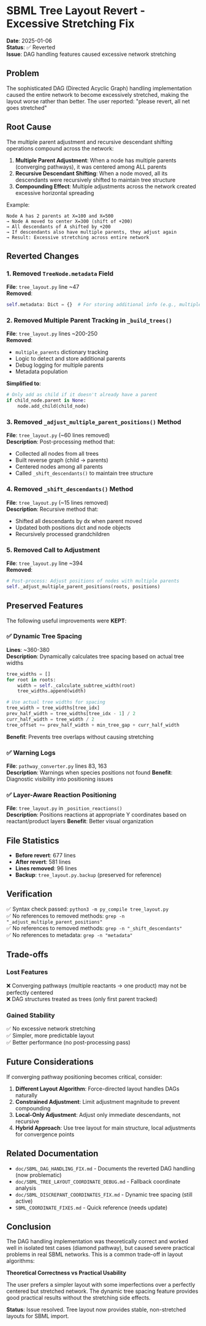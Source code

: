 # SBML Tree Layout Revert - Excessive Stretching Fix

**Date**: 2025-01-06  
**Status**: ✅ Reverted  
**Issue**: DAG handling features caused excessive network stretching

## Problem

The sophisticated DAG (Directed Acyclic Graph) handling implementation caused the entire network to become excessively stretched, making the layout worse rather than better. The user reported: "please revert, all net goes stretched"

## Root Cause

The multiple parent adjustment and recursive descendant shifting operations compound across the network:

1. **Multiple Parent Adjustment**: When a node has multiple parents (converging pathways), it was centered among ALL parents
2. **Recursive Descendant Shifting**: When a node moved, all its descendants were recursively shifted to maintain tree structure
3. **Compounding Effect**: Multiple adjustments across the network created excessive horizontal spreading

Example:
```
Node A has 2 parents at X=100 and X=500
→ Node A moved to center X=300 (shift of +200)
→ All descendants of A shifted by +200
→ If descendants also have multiple parents, they adjust again
→ Result: Excessive stretching across entire network
```

## Reverted Changes

### 1. Removed `TreeNode.metadata` Field
**File**: `tree_layout.py` line ~47  
**Removed**:
```python
self.metadata: Dict = {}  # For storing additional info (e.g., multiple parents)
```

### 2. Removed Multiple Parent Tracking in `_build_trees()`
**File**: `tree_layout.py` lines ~200-250  
**Removed**:
- `multiple_parents` dictionary tracking
- Logic to detect and store additional parents
- Debug logging for multiple parents
- Metadata population

**Simplified to**:
```python
# Only add as child if it doesn't already have a parent
if child_node.parent is None:
    node.add_child(child_node)
```

### 3. Removed `_adjust_multiple_parent_positions()` Method
**File**: `tree_layout.py` (~60 lines removed)  
**Description**: Post-processing method that:
- Collected all nodes from all trees
- Built reverse graph (child → parents)
- Centered nodes among all parents
- Called `_shift_descendants()` to maintain tree structure

### 4. Removed `_shift_descendants()` Method
**File**: `tree_layout.py` (~15 lines removed)  
**Description**: Recursive method that:
- Shifted all descendants by dx when parent moved
- Updated both positions dict and node objects
- Recursively processed grandchildren

### 5. Removed Call to Adjustment
**File**: `tree_layout.py` line ~394  
**Removed**:
```python
# Post-process: Adjust positions of nodes with multiple parents
self._adjust_multiple_parent_positions(roots, positions)
```

## Preserved Features

The following useful improvements were **KEPT**:

### ✅ Dynamic Tree Spacing
**Lines**: ~360-380  
**Description**: Dynamically calculates tree spacing based on actual tree widths
```python
tree_widths = []
for root in roots:
    width = self._calculate_subtree_width(root)
    tree_widths.append(width)

# Use actual tree widths for spacing
tree_width = tree_widths[tree_idx]
prev_half_width = tree_widths[tree_idx - 1] / 2
curr_half_width = tree_width / 2
tree_offset += prev_half_width + min_tree_gap + curr_half_width
```
**Benefit**: Prevents tree overlaps without causing stretching

### ✅ Warning Logs
**File**: `pathway_converter.py` lines 83, 163  
**Description**: Warnings when species positions not found
**Benefit**: Diagnostic visibility into positioning issues

### ✅ Layer-Aware Reaction Positioning
**File**: `tree_layout.py` in `_position_reactions()`  
**Description**: Positions reactions at appropriate Y coordinates based on reactant/product layers
**Benefit**: Better visual organization

## File Statistics

- **Before revert**: 677 lines
- **After revert**: 581 lines
- **Lines removed**: 96 lines
- **Backup**: `tree_layout.py.backup` (preserved for reference)

## Verification

✅ Syntax check passed: `python3 -m py_compile tree_layout.py`  
✅ No references to removed methods: `grep -n "_adjust_multiple_parent_positions"`  
✅ No references to removed methods: `grep -n "_shift_descendants"`  
✅ No references to metadata: `grep -n "metadata"`

## Trade-offs

### Lost Features
❌ Converging pathways (multiple reactants → one product) may not be perfectly centered  
❌ DAG structures treated as trees (only first parent tracked)

### Gained Stability
✅ No excessive network stretching  
✅ Simpler, more predictable layout  
✅ Better performance (no post-processing pass)

## Future Considerations

If converging pathway positioning becomes critical, consider:

1. **Different Layout Algorithm**: Force-directed layout handles DAGs naturally
2. **Constrained Adjustment**: Limit adjustment magnitude to prevent compounding
3. **Local-Only Adjustment**: Adjust only immediate descendants, not recursive
4. **Hybrid Approach**: Use tree layout for main structure, local adjustments for convergence points

## Related Documentation

- `doc/SBML_DAG_HANDLING_FIX.md` - Documents the reverted DAG handling (now problematic)
- `doc/SBML_TREE_LAYOUT_COORDINATE_DEBUG.md` - Fallback coordinate analysis
- `doc/SBML_DISCREPANT_COORDINATES_FIX.md` - Dynamic tree spacing (still active)
- `SBML_COORDINATE_FIXES.md` - Quick reference (needs update)

## Conclusion

The DAG handling implementation was theoretically correct and worked well in isolated test cases (diamond pathway), but caused severe practical problems in real SBML networks. This is a common trade-off in layout algorithms:

**Theoretical Correctness vs Practical Usability**

The user prefers a simpler layout with some imperfections over a perfectly centered but stretched network. The dynamic tree spacing feature provides good practical results without the stretching side effects.

**Status**: Issue resolved. Tree layout now provides stable, non-stretched layouts for SBML import.
